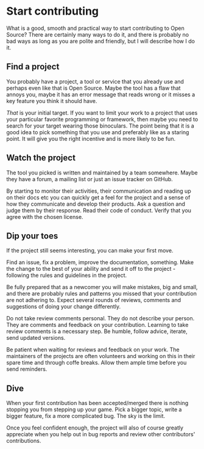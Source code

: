 # Start contributing

What is a good, smooth and practical way to start contributing to Open Source?
There are certainly many ways to do it, and there is probably no bad ways as
long as you are polite and friendly, but I will describe how I do it.

## Find a project

You probably have a project, a tool or service that you already use and perhaps
even like that is Open Source. Maybe the tool has a flaw that annoys you,
maybe it has an error message that reads wrong or it misses a key feature you
think it should have.

*That* is your initial target. If you want to limit your work to a project
that uses your particular favorite programming or framework, then maybe you
need to search for your target wearing those binoculars. The point being that
it is a good idea to pick something that you use and preferably like as a
staring point. It will give you the right incentive and is more likely to be
fun.

## Watch the project

The tool you picked is written and maintained by a team somewhere. Maybe they
have a forum, a mailing list or just an issue tracker on GitHub.

By starting to monitor their activities, their communication and reading up on
their docs etc you can quickly get a feel for the project and a sense of how
they communicate and develop their products. Ask a question and judge them by
their response. Read their code of conduct. Verify that you agree with the
chosen license.

## Dip your toes

If the project still seems interesting, you can make your first move.

Find an issue, fix a problem, improve the documentation, something. Make the
change to the best of your ability and send it off to the project - following
the rules and guidelines in the project.

Be fully prepared that as a newcomer you will make mistakes, big and small,
and there are probably rules and patterns you missed that your contribution
are not adhering to. Expect several rounds of reviews, comments and
suggestions of doing your change differently.

Do not take review comments personal. They do not describe your person. They
are comments and feedback on your contribution. Learning to take review
comments is a necessary step. Be humble, follow advice, iterate, send updated
versions.

Be patient when waiting for reviews and feedback on your work. The maintainers
of the projects are often volunteers and working on this in their spare time
and through coffe breaks. Allow them ample time before you send reminders.

## Dive

When your first contribution has been accepted/merged there is nothing
stopping you from stepping up your game. Pick a bigger topic, write a bigger
feature, fix a more complicated bug. The sky is the limit.

Once you feel confident enough, the project will also of course greatly
appreciate when you help out in bug reports and review other contributors'
contributions.
